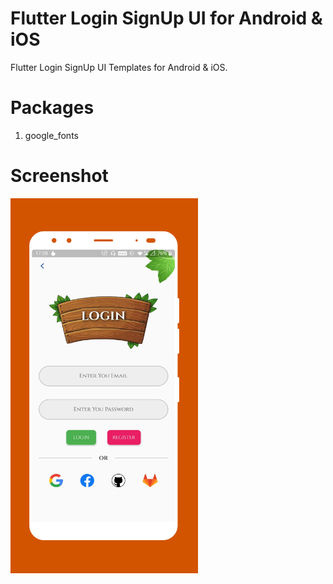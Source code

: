 # Flutter Login SignUp UI for Android & iOS 
 Flutter Login SignUp UI Templates for Android & iOS.

# Packages 
1) google_fonts

# Screenshot

<img src="https://github.com/stevie1mat/Flutter-Login-Sign-Up-UI-Android-iOS/blob/main/tia7116700193736195040.png" width="300" height="600">
